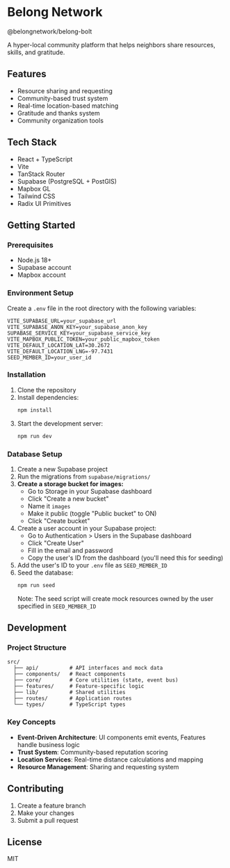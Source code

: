 # Belong Network

@belongnetwork/belong-bolt

A hyper-local community platform that helps neighbors share resources, skills, and gratitude.

## Features

- Resource sharing and requesting
- Community-based trust system
- Real-time location-based matching
- Gratitude and thanks system
- Community organization tools

## Tech Stack

- React + TypeScript
- Vite
- TanStack Router
- Supabase (PostgreSQL + PostGIS)
- Mapbox GL
- Tailwind CSS
- Radix UI Primitives

## Getting Started

### Prerequisites

- Node.js 18+
- Supabase account
- Mapbox account

### Environment Setup

Create a `.env` file in the root directory with the following variables:

```env
VITE_SUPABASE_URL=your_supabase_url
VITE_SUPABASE_ANON_KEY=your_supabase_anon_key
SUPABASE_SERVICE_KEY=your_supabase_service_key
VITE_MAPBOX_PUBLIC_TOKEN=your_public_mapbox_token
VITE_DEFAULT_LOCATION_LAT=30.2672
VITE_DEFAULT_LOCATION_LNG=-97.7431
SEED_MEMBER_ID=your_user_id
```

### Installation

1. Clone the repository
2. Install dependencies:
   ```bash
   npm install
   ```
3. Start the development server:
   ```bash
   npm run dev
   ```

### Database Setup

1. Create a new Supabase project
2. Run the migrations from `supabase/migrations/`
3. **Create a storage bucket for images:**
   - Go to Storage in your Supabase dashboard
   - Click "Create a new bucket"
   - Name it `images`
   - Make it public (toggle "Public bucket" to ON)
   - Click "Create bucket"
4. Create a user account in your Supabase project:
   - Go to Authentication > Users in the Supabase dashboard
   - Click "Create User"
   - Fill in the email and password
   - Copy the user's ID from the dashboard (you'll need this for seeding)
5. Add the user's ID to your `.env` file as `SEED_MEMBER_ID`
6. Seed the database:
   ```bash
   npm run seed
   ```
   Note: The seed script will create mock resources owned by the user specified in `SEED_MEMBER_ID`

## Development

### Project Structure

```
src/
  ├── api/          # API interfaces and mock data
  ├── components/   # React components
  ├── core/         # Core utilities (state, event bus)
  ├── features/     # Feature-specific logic
  ├── lib/          # Shared utilities
  ├── routes/       # Application routes
  └── types/        # TypeScript types
```

### Key Concepts

- **Event-Driven Architecture**: UI components emit events, Features handle business logic
- **Trust System**: Community-based reputation scoring
- **Location Services**: Real-time distance calculations and mapping
- **Resource Management**: Sharing and requesting system

## Contributing

1. Create a feature branch
2. Make your changes
3. Submit a pull request

## License

MIT
